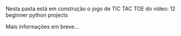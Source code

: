 Nesta pasta está em construção o jogo de TIC TAC TOE do vídeo:
12 beginner python projects

Mais informações em breve...